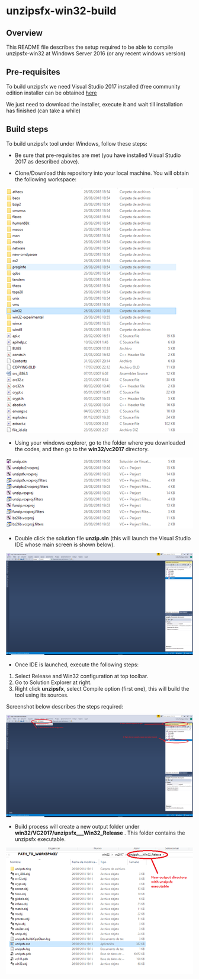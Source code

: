 # unzipsfx-win32-build

## Overview

This README file describes the setup required to be able to compile unzipsfx-win32 at Windows Server 2016 (or any recent windows version)

## Pre-requisites

To build unzipsfx we need Visual Studio 2017 installed (free community edition installer can be obtained [here](https://aka.ms/vs/15/release/vs_community.exe)

We just need to download the installer, execute it and wait till installation has finished (can take a while)

## Build steps

To build unzipsfx tool under Windows, follow these steps:

* Be sure that pre-requisites are met (you have installed Visual Studio 2017 as described above).  

* Clone/Download this repository into your local machine. You will obtain the following workspace:  

![unzipsfx workspace](./win32/images/initial_workspace.png)  

* Using your windows explorer, go to the folder where you downloaded the codes, and then go to the **win32/vc2017** directory.   

![unzipsfx win32 V2017 folder](./win32/images/win32_VS2017_workspace.png)  

* Double click the solution file **unzip.sln** (this will launch the Visual Studio IDE whose main screen is shown below).  

![unzipsfx win32 V2017 folder](./win32/images/unzipsfx_visual_studio_main_window.png)  

* Once IDE is launched, execute the following steps:

1. Select Release and Win32 configuration at top toolbar.  
2. Go to Solution Explorer at right.  
3. Right click **unzipsfx**, select Compile option (first one), this will build the tool using its sources.  
  
Screenshot below describes the steps required:  
  
![unzipsfx win32 V2017 folder](./win32/images/unzipsfx_visual_studio_build_menu.png)  

* Build process will create a new output folder under **win32/VC2017/unzipsfx___Win32_Release** . This folder contains the unzipsfx executable.  

![unzipsfx win32 V2017 folder](./win32/images/unzipsfx_output_directory_with_binary.png)  
  

